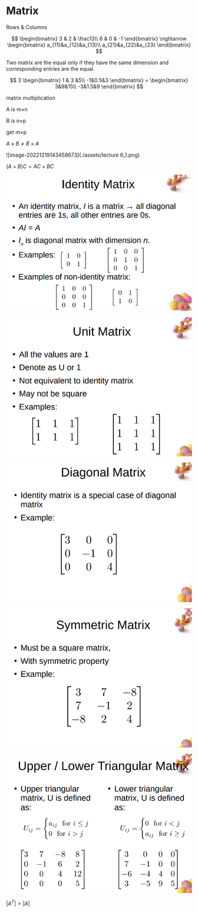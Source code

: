 # Matrix

Rows & Columns

$$
\begin{bmatrix} 3 & 2 & \frac13\\ 6 & 0 & -1 \end{bmatrix} \rightarrow \begin{bmatrix} a_{11}&a_{12}&a_{13}\\ a_{21}&a_{22}&a_{23} \end{bmatrix}
$$

Two matrix are the equal only if they have the same dimension and corresponding entries are the equal.

$$
3 \begin{bmatrix} 1 & 3 &5\\ -1&0.5&3 \end{bmatrix} = \begin{bmatrix} 3&9&15\\ -3&1.5&9 \end{bmatrix}
$$

matrix multiplication

A is m$\times$n

B is n$\times$p

get m$\times$p

$A\times B\neq B\times A$

!\[image-20221219143458673]\(./assets/lecture 6\_1.png)

$(A+B)C=AC+BC$

![image-20221219143817176](assets/image-20221219143817176.png)

![image-20221219143833577](assets/image-20221219143833577.png)

![image-20221219143844996](assets/image-20221219143844996.png)

![image-20221219143853455](assets/image-20221219143853455.png)

![image-20221219143900280](assets/image-20221219143900280.png)

$|A^T|=|A|$
